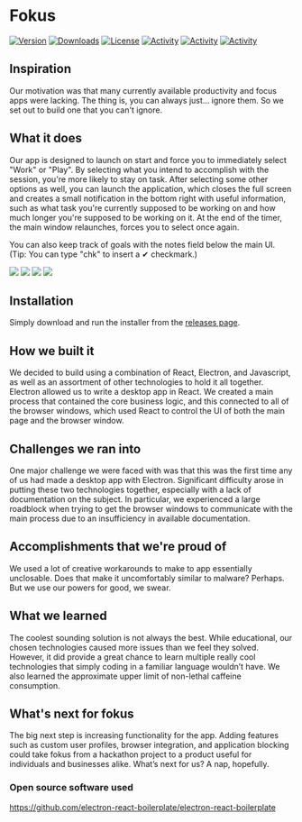 # Fokus

[![Version](https://img.shields.io/github/v/release/jmoore34/fokus.svg)](https://github.com/jmoore34/fokus/releases)
[![Downloads](https://img.shields.io/github/downloads/jmoore34/fokus/total.svg)](https://github.com/jmoore34/fokus/releases)
[![License](https://img.shields.io/github/license/jmoore34/fokus.svg)](https://github.com/jmoore34/fokus)
[![Activity](https://img.shields.io/tokei/lines/github/jmoore34/fokus.svg)](https://github.com/jmoore34/fokus/graphs/contributors)
[![Activity](https://img.shields.io/github/contributors/jmoore34/fokus.svg)](https://github.com/jmoore34/fokus/graphs/contributors)
[![Activity](https://img.shields.io/github/last-commit/jmoore34/fokus.svg)](https://github.com/jmoore34/fokus/commits)



## Inspiration

Our motivation was that many currently available productivity and focus apps were lacking. The thing is, you can always just... ignore them. So we set out to build one that you can't ignore.

## What it does

Our app is designed to launch on start and force you to immediately select "Work" or "Play". By selecting what you intend to accomplish with the session, you're more likely to stay on task. After selecting some other options as well, you can launch the application, which closes the full screen and creates a small notification in the bottom right with useful information, such as what task you're currently supposed to be working on and how much longer you're supposed to be working on it. At the end of the timer, the main window relaunches, forces you to select once again.

You can also keep track of goals with the notes field below the main UI. (Tip: You can type "chk" to insert a ✔ checkmark.)

![](https://i.imgur.com/v7zSVe2.jpg)
![](https://i.imgur.com/Z5gok8Q.png)
![](https://i.imgur.com/d7FKXrx.png)
![](https://i.imgur.com/AYNIfnY.jpg)

## Installation

Simply download and run the installer from the [releases page](https://github.com/jmoore34/fokus/releases).


## How we built it

We decided to build using a combination of React, Electron, and Javascript, as well as an assortment of other technologies to hold it all together. Electron allowed us to write a desktop app in React. We created a main process that contained the core business logic, and this connected to all of the browser windows, which used React to control the UI of both the main page and the browser window.

## Challenges we ran into

One major challenge we were faced with was that this was the first time any of us had made a desktop app with Electron. Significant difficulty arose in putting these two technologies together, especially with a lack of documentation on the subject. In particular, we experienced a large roadblock when trying to get the browser windows to communicate with the main process due to an insufficiency in available documentation.

## Accomplishments that we're proud of

We used a lot of creative workarounds to make to app essentially unclosable. Does that make it uncomfortably similar to malware? Perhaps. But we use our powers for good, we swear.

## What we learned

The coolest sounding solution is not always the best. While educational, our chosen technologies caused more issues than we feel they solved. However, it did provide a great chance to learn multiple really cool technologies that simply coding in a familiar language wouldn’t have. We also learned the approximate upper limit of non-lethal caffeine consumption.

## What's next for fokus

The big next step is increasing functionality for the app. Adding features such as custom user profiles, browser integration, and application blocking could take fokus from a hackathon project to a product useful for individuals and businesses alike. What’s next for us? A nap, hopefully.

### Open source software used

https://github.com/electron-react-boilerplate/electron-react-boilerplate
